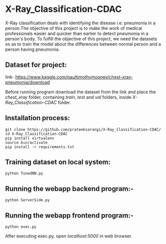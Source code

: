 # X-Ray_Classification-CDAC

X-Ray classification deals with identifying the disease i.e. pneumonia in a person.The objective of this project is to make the work of medical professionals easier  and quicker than earlier to detect pneumonia in a person's body. To fulfill the objective of this project, we need the datasets so as to train the model about the differences between normal person and a person having pneumonia.

## Dataset for project: 

link- https://www.kaggle.com/paultimothymooney/chest-xray-pneumonia/download

Before running program download the dataset from the link and place the *chest_xray* folder, containing *train*, *test* and *val* folders, inside *X-Ray_Classification-CDAC* folder.

## Installation process:

	git clone https://github.com/prateeksarangi/X-Ray_Classification-CDAC/
	cd X-Ray_Classification-CDAC
	pip install virtualenv
	source bin/activate
	pip install -r requirements.txt

## Training dataset on local system: 

	python TunedNN.py

## Running the webapp backend program:-

	python ServerSide.py

## Running the webapp frontend program:-

	python exec.py

After executing exec.py, open *localhost:5000* in web browser.

